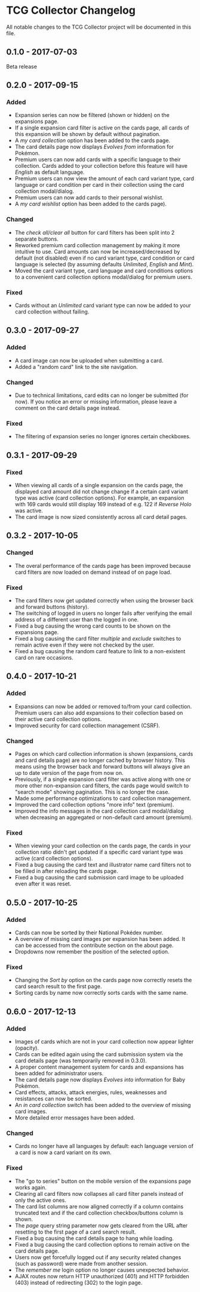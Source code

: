 # TCG Collector Changelog

All notable changes to the TCG Collector project will be documented in this file.

## 0.1.0 - 2017-07-03

Beta release

## 0.2.0 - 2017-09-15

### Added

- Expansion series can now be filtered (shown or hidden) on the expansions page.
- If a single expansion card filter is active on the cards page, all cards of this expansion will be shown by default without pagination.
- A *my card collection* option has been added to the cards page.
- The card details page now displays *Evolves from* information for Pokémon.
- Premium users can now add cards with a specific language to their collection. Cards added to your collection before this feature will have *English* as default language.
- Premium users can now view the amount of each card variant type, card language or card condition per card in their collection using the card collection modal/dialog.
- Premium users can now add cards to their personal wishlist.
- A *my card wishlist* option has been added to the cards page).

### Changed

- The *check all/clear all* button for card filters has been split into 2 separate buttons.
- Reworked premium card collection management by making it more intuitive to use. Card amounts can now be increased/decreased by default (not disabled) even if no card variant type, card condition or card language is selected (by assuming defaults *Unlimited*, *English* and *Mint*).
- Moved the card variant type, card language and card conditions options to a convenient card collection options modal/dialog for premium users.

### Fixed

- Cards without an *Unlimited* card variant type can now be added to your card collection without failing.

## 0.3.0 - 2017-09-27

### Added

- A card image can now be uploaded when submitting a card.
- Added a "random card" link to the site navigation.

### Changed

- Due to technical limitations, card edits can no longer be submitted (for now). If you notice an error or missing information, please leave a comment on the card details page instead.

### Fixed

- The filtering of expansion series no longer ignores certain checkboxes.

## 0.3.1 - 2017-09-29

### Fixed

- When viewing all cards of a single expansion on the cards page, the displayed card amount did not change change if a certain card variant type was active (card collection options). For example, an expansion with 169 cards would still display 169 instead of e.g. 122 if *Reverse Holo* was active.
- The card image is now sized consistently across all card detail pages.

## 0.3.2 - 2017-10-05

### Changed

- The overal performance of the cards page has been improved because card filters are now loaded on demand instead of on page load.

### Fixed

- The card filters now get updated correctly when using the browser back and forward buttons (history).
- The switching of logged in users no longer fails after verifying the email address of a different user than the logged in one.
- Fixed a bug causing the wrong card counts to be shown on the expansions page.
- Fixed a bug causing the card filter *multiple* and *exclude* switches to remain active even if they were not checked by the user.
- Fixed a bug causing the random card feature to link to a non-existent card on rare occasions.

## 0.4.0 - 2017-10-21

### Added

- Expansions can now be added or removed to/from your card collection. Premium users can also add expansions to their collection based on their active card collection options.
- Improved security for card collection management (CSRF).

### Changed

- Pages on which card collection information is shown (expansions, cards and card details page) are no longer cached by browser history. This means using the browser back and forward buttons will always give an up to date version of the page from now on.
- Previously, if a single expansion card filter was active along with one or more other non-expansion card filters, the cards page would switch to "search mode" showing pagination. This is no longer the case.
- Made some performance optimizations to card collection management.
- Improved the card collection options "more info" text (premium).
- Improved the info messages in the card collection card modal/dialog when decreasing an aggregated or non-default card amount (premium).

### Fixed

- When viewing your card collection on the cards page, the cards in your collection ratio didn't get updated if a specific card variant type was active (card collection options).
- Fixed a bug causing the card text and illustrator name card filters not to be filled in after reloading the cards page.
- Fixed a bug causing the card submission card image to be uploaded even after it was reset.

## 0.5.0 - 2017-10-25

### Added

- Cards can now be sorted by their National Pokédex number.
- A overview of missing card images per expansion has been added. It can be accessed from the contribute section on the about page.
- Dropdowns now remember the position of the selected option.

### Fixed

- Changing the *Sort by* option on the cards page now correctly resets the card search result to the first page.
- Sorting cards by name now correctly sorts cards with the same name.

## 0.6.0 - 2017-12-13

### Added

- Images of cards which are not in your card collection now appear lighter (opacity).
- Cards can be edited again using the card submission system via the card details page (was temporarily removed in 0.3.0).
- A proper content management system for cards and expansions has been added for administrator users.
- The card details page now displays *Evolves into* information for Baby Pokémon.
- Card effects, attacks, attack energies, rules, weaknesses and resistances can now be sorted.
- An *in card collection* switch has been added to the overview of missing card images.
- More detailed error messages have been added.

### Changed

- Cards no longer have all languages by default: each language version of a card is now a card variant on its own.

### Fixed

- The "go to series" button on the mobile version of the expansions page works again.
- Clearing all card filters now collapses all card filter panels instead of only the active ones.
- The card list columns are now aligned correctly if a column contains truncated text and if the card collection checkbox/buttons column is shown.
- The *page* query string parameter now gets cleared from the URL after resetting to the first page of a card search result.
- Fixed a bug causing the card details page to hang while loading.
- Fixed a bug causing the card collection options to remain active on the card details page.
- Users now get forcefully logged out if any security related changes (such as password) were made from another session.
- The *remember me* login option no longer causes unexpected behavior.
- AJAX routes now return HTTP unauthorized (401) and HTTP forbidden (403) instead of redirecting (302) to the login page.
